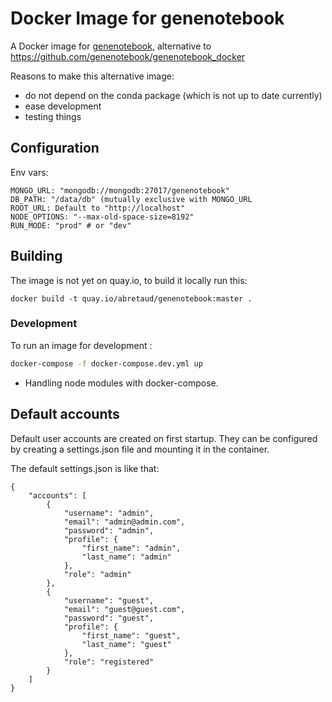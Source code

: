 # Docker Image for genenotebook

A Docker image for [genenotebook](https://github.com/genenotebook/genenotebook), alternative to https://github.com/genenotebook/genenotebook_docker

Reasons to make this alternative image:
 - do not depend on the conda package (which is not up to date currently)
 - ease development
 - testing things

## Configuration

Env vars:

```
MONGO_URL: "mongodb://mongodb:27017/genenotebook"
DB_PATH: "/data/db" (mutually exclusive with MONGO_URL
ROOT_URL: Default to "http://localhost"
NODE_OPTIONS: "--max-old-space-size=8192"
RUN_MODE: "prod" # or "dev"
```

## Building

The image is not yet on quay.io, to build it locally run this:

```
docker build -t quay.io/abretaud/genenotebook:master .
```

### Development

To run an image for development :

``` sh
docker-compose -f docker-compose.dev.yml up
```

   * Handling node modules with docker-compose.

## Default accounts

Default user accounts are created on first startup. They can be configured by creating a settings.json file and mounting it in the container.

The default settings.json is like that:


```
{
    "accounts": [
        {
            "username": "admin",
            "email": "admin@admin.com",
            "password": "admin",
            "profile": {
                "first_name": "admin",
                "last_name": "admin"
            },
            "role": "admin"
        },
        {
            "username": "guest",
            "email": "guest@guest.com",
            "password": "guest",
            "profile": {
                "first_name": "guest",
                "last_name": "guest"
            },
            "role": "registered"
        }
    ]
}
```
